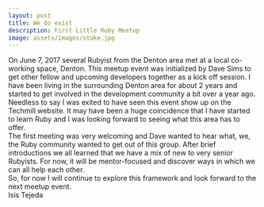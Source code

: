 ```yaml
---
layout: post
title: We do exist
description: First Little Ruby Meetup
image: assets/images/stoke.jpg
---
```


On June 7, 2017 several Rubyist from the Denton area met at a local co-working space, Denton. This meetup event was initialized by Dave Sims to get other fellow and upcoming developers together as a kick off session. I have been living in the surrounding Denton area for about 2 years and started to get involved in the development community a bit over a year ago. <br>
Needless to say I was exited to have seen this event show up on the Techmill website. It may have been a huge coincidence that I have started to learn Ruby and I was looking forward to seeing what this area has to offer. <br>
The first meeting was very welcoming and Dave wanted to hear what, we, the Ruby community wanted to get out of this group. After brief introductions we all learned that we have a mix of new to very senior Rubyists. For now, it will be mentor-focused and discover ways in which we can all help each other. <br>
So, for now I will continue to explore this framework and look forward to the next meetup event.<br>
Isis Tejeda
